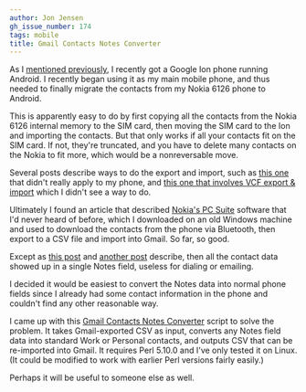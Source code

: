 ```yaml
---
author: Jon Jensen
gh_issue_number: 174
tags: mobile
title: Gmail Contacts Notes Converter
---
```


As I [mentioned previously](/blog/2009/05/27/google-io-2009-day-1), I recently got a Google Ion phone running Android. I recently began using it as my main mobile phone, and thus needed to finally migrate the contacts from my Nokia 6126 phone to Android.

This is apparently easy to do by first copying all the contacts from the Nokia 6126 internal memory to the SIM card, then moving the SIM card to the Ion and importing the contacts. But that only works if all your contacts fit on the SIM card. If not, they're truncated, and you have to delete many contacts on the Nokia to fit more, which would be a nonreversable move.

Several posts describe ways to do the export and import, such as [this one](http://blog.lickmyear.org/2009/01/story-of-nokia-and-android-contact.html) that didn't really apply to my phone, and [this one that involves VCF export & import](http://www.javaworld.com/community/node/2184) which I didn't see a way to do.

Ultimately I found an article that described [Nokia's PC Suite](https://www.nokiausa.com/get-support-and-software/software/nokia-suites-for-your-pc) software that I'd never heard of before, which I downloaded on an old Windows machine and used to download the contacts from the phone via Bluetooth, then export to a CSV file and import into Gmail. So far, so good.

Except as [this post](http://forums.t-mobile.com/tmbl/board/message?board.id=Android3&thread.id=20593) and [another post](http://www.theinquirer.net/inquirer/news/1049400/fiddling-with-android-does-your-brain-in) describe, then all the contact data showed up in a single Notes field, useless for dialing or emailing.

I decided it would be easiest to convert the Notes data into normal phone fields since I already had some contact information in the phone and couldn't find any other reasonable way.

I came up with this [Gmail Contacts Notes Converter](http://gist.github.com/151139) script to solve the problem. It takes Gmail-exported CSV as input, converts any Notes field data into standard Work or Personal contacts, and outputs CSV that can be re-imported into Gmail. It requires Perl 5.10.0 and I've only tested it on Linux. (It could be modified to work with earlier Perl versions fairly easily.)

Perhaps it will be useful to someone else as well.
